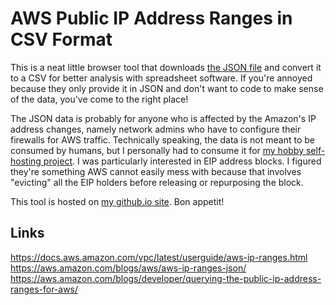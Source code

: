 # AWS Public IP Address Ranges in CSV Format
This is a neat little browser tool that downloads [the JSON
file](https://ip-ranges.amazonaws.com/ip-ranges.json) and convert it to a CSV
for better analysis with spreadsheet software. If you're annoyed because they
only provide it in JSON and don't want to code to make sense of the data, you've
come to the right place!

The JSON data is probably for anyone who is affected by the Amazon's IP address
changes, namely network admins who have to configure their firewalls for AWS
traffic. Technically speaking, the data is not meant to be consumed by humans,
but I personally had to consume it for [my hobby self-hosting
project](https://gist.github.com/dxdxdt/72a8732d4a1679c343f84fc985ca8de8).
I was particularly interested in EIP address blocks. I figured they're something
AWS cannot easily mess with because that involves "evicting" all the EIP holders
before releasing or repurposing the block.

This tool is hosted on [my github.io
site](https://dxdxdt.github.io/aws-ipblocks-csv). Bon appetit!

## Links
https://docs.aws.amazon.com/vpc/latest/userguide/aws-ip-ranges.html
https://aws.amazon.com/blogs/aws/aws-ip-ranges-json/
https://aws.amazon.com/blogs/developer/querying-the-public-ip-address-ranges-for-aws/

